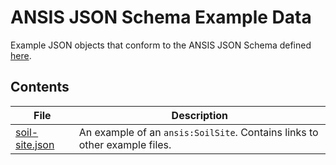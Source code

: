 # ANSIS JSON Schema Example Data

Example JSON objects that conform to the ANSIS JSON Schema defined [here](../schema/).

## Contents

| File                                                       | Description                                                                                                                |
| ---------------------------------------------------------- | -------------------------------------------------------------------------------------------------------------------------- |
| [soil-site.json](soil-site.json)                           | An example of an `ansis:SoilSite`. Contains links to other example files.                                                  |